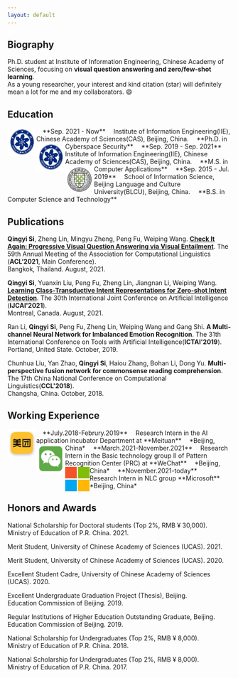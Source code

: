```yaml
---
layout: default
---
```


## Biography

Ph.D. student at Institute of Information Engineering, Chinese Academy of Sciences, focusing on **visual question answering and zero/few-shot learning**.   
As a young researcher, your interest and kind citation (star) will definitely mean a lot for me and my collaborators. 😄

## Education

<img align="left" src="https://github.com/PhoebusSi/siqingyi/raw/gh-pages/assets/img/CAS.png" width = "65" height = "65"/>
&emsp;**Sep. 2021 - Now**    
&emsp;Institute of Information Engineering(IIE), Chinese Academy of Sciences(CAS), Beijing, China.  
&emsp;**Ph.D. in Cyberspace Security**  

<img align="left" src="https://github.com/PhoebusSi/siqingyi/raw/gh-pages/assets/img/CAS.png" width = "65" height = "65"/>
&emsp;**Sep. 2019 - Sep. 2021**   
&emsp;Institute of Information Engineering(IIE), Chinese Academy of Sciences(CAS), Beijing, China.  
&emsp;**M.S. in Computer Applications**  

<img align="left" src="https://github.com/PhoebusSi/siqingyi/raw/gh-pages/assets/img/BLCU.jpg" width = "65" height = "65"/>
&emsp;**Sep. 2015 - Jul. 2019**   
&emsp;School of Information Science, Beijing Language and Culture University(BLCU), Beijing, China.   
&emsp;**B.S. in Computer Science and Technology**


## Publications

**Qingyi Si**, Zheng Lin, Mingyu Zheng, Peng Fu, Weiping Wang. [**Check It Again: Progressive Visual Question Answering via Visual Entailment**](https://github.com/PhoebusSi/SAR). The 59th Annual Meeting of the Association for Computational Linguistics (**ACL’2021**, Main Conference).   
Bangkok, Thailand. August, 2021.

**Qingyi Si**, Yuanxin Liu, Peng Fu, Zheng Lin, Jiangnan Li, Weiping Wang. [**Learning Class-Transductive Intent Representations for Zero-shot Intent Detection**](https://github.com/PhoebusSi/CTIR). The 30th International Joint Conference on Artificial Intelligence (**IJCAI'2021**).   
Montreal, Canada. August, 2021.

Ran Li, **Qingyi Si**, Peng Fu, Zheng Lin, Weiping Wang and Gang Shi. **A Multi-channel Neural Network for Imbalanced Emotion Recognition**. The 31th International Conference on Tools with Artificial Intelligence(**ICTAI'2019**).   
Portland, United State. October, 2019.

Chunhua Liu, Yan Zhao, **Qingyi Si**, Haiou Zhang, Bohan Li, Dong Yu. **Multi-perspective fusion network for commonsense reading comprehension**. The 17th China National Conference on Computational Linguistics(**CCL'2018**).   
Changsha, China. October, 2018.


## Working Experience
<img align="left" src="https://github.com/PhoebusSi/siqingyi/raw/gh-pages/assets/img/Meituan.png" width = "65" height = "65"/>
&emsp;**July.2018-Februry.2019**     
&emsp;Research Intern in the AI application incubator Department at **Meituan**   
&emsp;*Beijing, China*   

<img align="left" src="https://github.com/PhoebusSi/siqingyi/raw/gh-pages/assets/img/Wechat.jpg" width = "65" height = "65"/>
&emsp;**March.2021-November.2021**     
&emsp;Research Intern in the Basic technology group II of Pattern Recognition Center (PRC) at **WeChat**   
&emsp;*Beijing, China*   

<img align="left" src="https://github.com/PhoebusSi/siqingyi/raw/gh-pages/assets/img/Microsoft.jpeg" width = "55" height = "55"/>
&emsp;**November.2021-today**     
&emsp;Research Intern in NLC group **Microsoft**   
&emsp;*Beijing, China* 

## Honors and Awards
National Scholarship for Doctoral students (Top 2%, RMB ¥ 30,000).     
Ministry of Education of P.R. China. 2021.

Merit Student, University of Chinese Academy of Sciences (UCAS). 2021.

Merit Student, University of Chinese Academy of Sciences (UCAS). 2020.

Excellent Student Cadre, University of Chinese Academy of Sciences (UCAS). 2020.

Excellent Undergraduate Graduation Project (Thesis), Beijing.   
Education Commission of Beijing. 2019.

Regular Institutions of Higher Education Outstanding Graduate, Beijing.   
Education Commission of Beijing. 2019.

National Scholarship for Undergraduates (Top 2%, RMB ¥ 8,000).  
Ministry of Education of P.R. China. 2018.

National Scholarship for Undergraduates (Top 2%, RMB ¥ 8,000).  
Ministry of Education of P.R. China. 2017.


